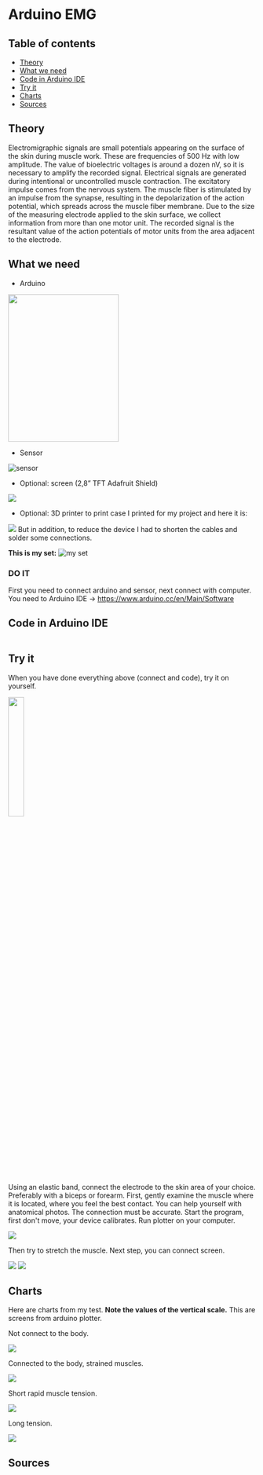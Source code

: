 # Arduino EMG
## Table of contents
* [Theory](#Theory)
* [What we need](#What-we-need)
* [Code in Arduino IDE](#Code-in-Arduino-IDE)
* [Try it](#Try-it)
* [Charts](#Charts)
* [Sources](#Sources)



## Theory
Electromigraphic signals are small potentials appearing on the surface of the skin during muscle work. These are frequencies of 500 Hz with low amplitude. The value of bioelectric voltages is around a dozen nV, so it is necessary to amplify the recorded signal. Electrical signals are generated during intentional or uncontrolled muscle contraction.
The excitatory impulse comes from the nervous system. The muscle fiber is stimulated by an impulse from the synapse, resulting in the depolarization of the action potential, which spreads across the muscle fiber membrane.
Due to the size of the measuring electrode applied to the skin surface, we collect information from more than one motor unit. The recorded signal is the resultant value of the action potentials of motor units from the area adjacent to the electrode.

## What we need
* Arduino
<img src="https://lh3.googleusercontent.com/proxy/dKQSPoAbY_zSbXoB4rTQ_3RIn607HQNJNyYUrEUP7GYvdglc172nOmpblpsqQ3f9KwSKR-ShN29WLjk93gunzPXcqsccV0CsFKYjhXmCT7lgZihIkHRRAquSxR8QHhJ6Iw_Ub_bJSMUSSbQdQBZQ-0pcCxgG8ffZqRfEmyCfOHuuoOo43m3bfe9oG5wgCPIGBw" height="300px" width="225px">

* Sensor
<img src="image/czujnikgravity.jpg" alt="sensor" > 

* Optional: screen (2,8” TFT Adafruit Shield)
<img src="image/ekran.jpg">

* Optional: 3D printer to print case
I printed for my project and here it is:
<img src="image/obudowa.jpg">
But in addition, to reduce the device I had to shorten the cables and solder some connections.


**This is my set:**
<img src="image/IMG_20190121_171343.jpg" alt="my set">

### DO IT
First you need to connect arduino and sensor, next connect with computer. You need to Arduino IDE -> https://www.arduino.cc/en/Main/Software

## Code in Arduino IDE
```

```
## Try it
When you have done everything above (connect and code), try it on yourself.

<img src="image/IMG_20190120_202146.jpg" width="25%" height="25%">


Using an elastic band, connect the electrode to the skin area of your choice. Preferably with a biceps or forearm. First, gently examine the muscle where it is located, where you feel the best contact. You can help yourself with anatomical photos.
The connection must be accurate.
Start the program, first don't move, your device calibrates. Run plotter on your computer.

<img src="https://cdn.instructables.com/FZ6/N04J/IKFS616T/FZ6N04JIKFS616T.LARGE.jpg"> 

Then try to stretch the muscle.
Next step, you can connect screen. 

<img src="image/dzialanieprogramuwykresliniowy.jpg">

<img src="image/działanieprogramusłupki.jpg">


## Charts
Here are charts from my test. **Note the values of the vertical scale.** This are screens from arduino plotter. 

Not connect to the body.

<img src="image/niepodlaczonedociala.png">

Connected to the body, strained muscles.

<img src="image/nienapiety.jpg">

Short rapid muscle tension.

<img src="image/krotkienapiecie.jpg">

Long tension.

<img src="image/dlugienapiecie.jpg">

## Sources
